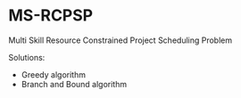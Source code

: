 MS-RCPSP
========

Multi Skill Resource Constrained Project Scheduling Problem

Solutions:
- Greedy algorithm
- Branch and Bound algorithm